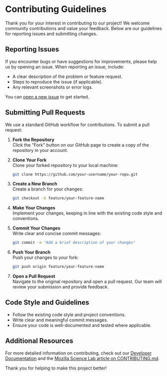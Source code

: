 # Contributing Guidelines

Thank you for your interest in contributing to our project! We welcome community contributions and value your feedback. Below are our guidelines for reporting issues and submitting changes.

## Reporting Issues

If you encounter bugs or have suggestions for improvements, please help us by opening an issue. When reporting an issue, include:
- A clear description of the problem or feature request.
- Steps to reproduce the issue (if applicable).
- Any relevant screenshots or error logs.

You can [open a new issue](https://github.com/gr812b/CVT-Simulator/issues) to get started.

## Submitting Pull Requests

We use a standard GitHub workflow for contributions. To submit a pull request:

1. **Fork the Repository**  
   Click the "Fork" button on our GitHub page to create a copy of the repository in your account.

2. **Clone Your Fork**  
   Clone your forked repository to your local machine:
   ```bash
   git clone https://github.com/your-username/your-repo.git
   ```

3. **Create a New Branch**  
   Create a branch for your changes:
   ```bash
   git checkout -b feature/your-feature-name
   ```

4. **Make Your Changes**  
   Implement your changes, keeping in line with the existing code style and conventions.

5. **Commit Your Changes**  
   Write clear and concise commit messages:
   ```bash
   git commit -m "Add a brief description of your changes"
   ```

6. **Push Your Branch**  
   Push your changes to your fork:
   ```bash
   git push origin feature/your-feature-name
   ```

7. **Open a Pull Request**  
   Navigate to the original repository and open a pull request. Our team will review your submission and provide feedback.

## Code Style and Guidelines

- Follow the existing code style and project conventions.
- Write clear and meaningful commit messages.
- Ensure your code is well-documented and tested where applicable.

## Additional Resources

For more detailed information on contributing, check out our [Developer Documentation](https://github.com/your-repo/docs) and the [Mozilla Science Lab article on CONTRIBUTING.md](https://mozillascience.github.io/working-open-workshop/contributing/).

Thank you for helping to make this project better!
